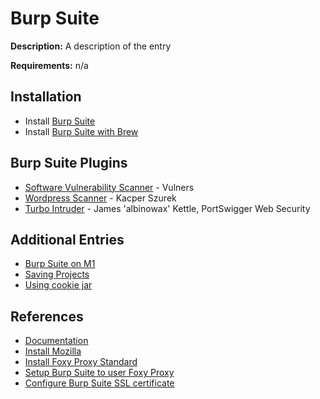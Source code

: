 # Burp Suite

**Description:** A description of the entry

**Requirements:** n/a

## Installation

* Install [Burp Suite](https://portswigger.net/burp/download.html)
* Install [Burp Suite with Brew](https://formulae.brew.sh/cask/burp-suite)

## Burp Suite Plugins
* [Software Vulnerability Scanner](https://portswigger.net/bappstore/c9fb79369b56407792a7104e3c4352fb) - Vulners
* [Wordpress Scanner](https://portswigger.net/bappstore/77a12b2966844f04bba032de5744cd35) - Kacper Szurek
* [Turbo Intruder](https://portswigger.net/bappstore/9abaa233088242e8be252cd4ff534988) - James 'albinowax' Kettle, PortSwigger Web Security

## Additional Entries

* [Burp Suite on M1](https://github.com/sneakerhax/Arsenal/blob/main/Tools/Burp_Suite/Burp_suite_on_m1.md)
* [Saving Projects](https://github.com/sneakerhax/Arsenal/blob/main/Tools/Burp_Suite/saving_projects.md)
* [Using cookie jar](https://github.com/sneakerhax/Arsenal/blob/main/Tools/Burp_Suite/Using_cookie_jar.md)
  
## References
* [Documentation](https://portswigger.net/burp/help/)
* [Install Mozilla](https://www.mozilla.org/en-US/firefox/new/)
* [Install Foxy Proxy Standard](https://addons.mozilla.org/en-US/firefox/addon/foxyproxy-standard/)
* [Setup Burp Suite to user Foxy Proxy](https://support.portswigger.net/customer/portal/articles/1783066-configuring-firefox-to-work-with-burp)
* [Configure Burp Suite SSL certificate](https://support.portswigger.net/customer/portal/articles/1783075-Installing_Installing%20CA%20Certificate.html)
